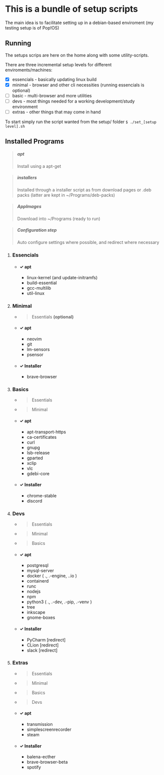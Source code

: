 # This is a bundle of setup scripts

The main idea is to facilitate setting up in a debian-based enviroment (my testing setup is of Pop!OS)

## Running

The setups scrips are here on the home along with some utility-scripts.

There are three incremental setup levels for different enviroments/machines:
 - [X] essencials - basically updating linux build
 - [X] minimal    - browser and other cli necessities (running essencials is optional)
 - [ ] basic      - multi-browser and more utilities
 - [ ] devs       - most things needed for a working development/study environment
 - [ ] extras     - other things that may come in hand

To start simply run the script wanted from the setup/ folder
```$ ./set_[setup level].sh```


## Installed Programs

> ##### apt
> Install using a apt-get

> ##### installers
> Installed through a installer script as from download pages or .deb packs (latter are kept in ~/Programs/deb-packs)

> ##### AppImages
> Download into ~/Programs (ready to run)

> ##### Configuration step
> Auto configure settings where possible, and redirect where necessary


 1. ### Essencials
    - #### &check; apt
      - linux-kernel (and update-initramfs)
      - build-essential
      - gcc-multilib
      - util-linux

 2. ### Minimal
    - > Essentials **(optional)**
    - #### &check; apt
      - neovim
      - git
      - lm-sensors
      - psensor
    - #### &check; Installer
      - brave-browser

 3. ### Basics
    - > Essentials
    - > Minimal
    - #### &check; apt
      - apt-transport-https
      - ca-certificates
      - curl
      - gnupg
      - lsb-release
      - gparted
      - xclip
      - vlc
      - gdebi-core
    - #### &check; Installer
      - chrome-stable
      - discord

 4. ### Devs
    - > Essentials
    - > Minimal 
    - > Basics
    - #### &check; apt
      - postgresql
      - mysql-server
      - docker ( ., .-engine, ..io )
      - containerd
      - runc
      - nodejs
      - npm 
      - python3 ( ., .-dev, .-pip, .-venv )
      - tree
      - inkscape
      - gnome-boxes
    - #### &check; Installer
      - PyCharm [redirect]
      - CLion   [redirect]
      - slack   [redirect]

 5. ### Extras
    - >  Essentials
    - >  Minimal 
    - >  Basics
    - >  Devs
    - #### &check; apt
      - transmission
      - simplescreenrecorder
      - steam
    - #### &check; Installer
      - balena-ecther
      - brave-browser-beta
      - spotify

